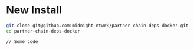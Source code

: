 # New Install

```bash
git clone git@github.com:midnight-ntwrk/partner-chain-deps-docker.git
cd partner-chain-deps-docker
```

```
// Some code
```
